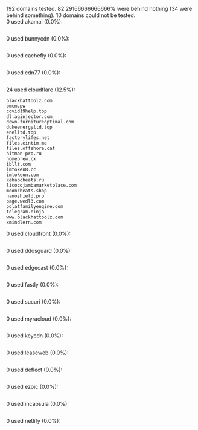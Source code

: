 192 domains tested. 82.29166666666666% were behind nothing (34 were behind something). 10 domains could not be tested.<br>
0 used akamai (0.0%):
```

```

0 used bunnycdn (0.0%):
```

```

0 used cachefly (0.0%):
```

```

0 used cdn77 (0.0%):
```

```

24 used cloudflare (12.5%):
```
blackhattoolz.com
bmcm.pw
covid19help.top
dl.aginjector.com
down.furnitureoptimal.com
dukeenergyltd.top
enelltd.top
factorylifes.net
files.eintim.me
files.offshore.cat
hitman-pro.ru
homebrew.cx
ibllt.com
imtoken8.cc
imtokeon.com
kebabcheats.ru
licocojambamarketplace.com
mooncheats.shop
nanoshield.pro
page.wedl3.com
polatfamilyengine.com
telegram.ninja
www.blackhattoolz.com
xmindlern.com
```

0 used cloudfront (0.0%):
```

```

0 used ddosguard (0.0%):
```

```

0 used edgecast (0.0%):
```

```

0 used fastly (0.0%):
```

```

0 used sucuri (0.0%):
```

```

0 used myracloud (0.0%):
```

```

0 used keycdn (0.0%):
```

```

0 used leaseweb (0.0%):
```

```

0 used deflect (0.0%):
```

```

0 used ezoic (0.0%):
```

```

0 used incapsula (0.0%):
```

```

0 used netlify (0.0%):
```

```
